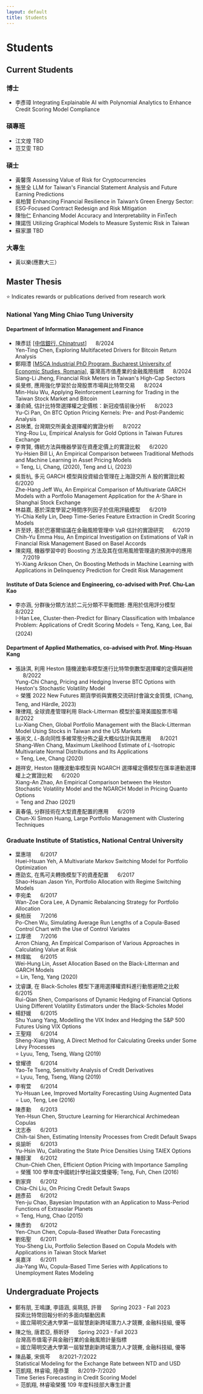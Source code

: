 ```yaml
---
layout: default
title: Students
---
```



# Students 

## Current Students

### 博士

- 李彥璋 Integrating Explainable AI with Polynomial Analytics to Enhance Credit Scoring Model Compliance

### 碩專班
- 江文煌 TBD
- 范艾雯 TBD

### 碩士

- 黃馨霈 Assessing Value of Risk for Cryptocurrencies
- 施昱全 LLM for Taiwan's Financial Statement Analysis and Future Earning Predictions
- 吳柏賢 Enhancing Financial Resilience in Taiwan’s Green Energy Sector: ESG-Focused Contract Redesign and Risk Mitigation
- 陳怡仁 Enhancing Model Accuracy and Interpretability in FinTech
- 陳諾恆 Utilizing Graphical Models to Measure Systemic Risk in Taiwan
- 蘇家灝 TBD

### 大專生 
- 黃以樂(應數大三）

## Master Thesis

⭐ Indicates rewards or publications derived from research work

### National Yang Ming Chiao Tung University
#### Department of Information Management and Finance
- 陳彥廷 [[中信銀行, Chinatrust](https://www.ctbcbank.com/twrbo/zh_tw/index.html)] &nbsp;&nbsp;&nbsp;&nbsp; 8/2024  
  Yen-Ting Chen, Exploring Multifaceted Drivers for Bitcoin Return Analysis  
- 鄭翔澧 [[MSCA Industrial PhD Program, Bucharest University of Economic Studies, Romania](https://ida.ase.ro)], 臺灣高市值產業的金融風險指標 &nbsp;&nbsp;&nbsp;&nbsp; 8/2024  
  Siang-Li Jheng, Financial Risk Meters in Taiwan's High-Cap Sectors  
- 吳旻修, 應用強化學習於台灣股票市場與比特幣交易 &nbsp;&nbsp;&nbsp;&nbsp; 8/2024  
  Min-Hsiu Wu, Applying Reinforcement Learning for Trading in the Taiwan Stock Market and Bitcoin  
- 潘俞綺, 估計比特幣選擇權之定價核：新冠疫情前後分析 &nbsp;&nbsp;&nbsp;&nbsp; 8/2023  
  Yu-Ci Pan, On BTC Option Pricing Kernels: Pre- and Post-Pandemic Analysis  
- 呂映葇, 台灣期交所黃金選擇權的實證分析 &nbsp;&nbsp;&nbsp;&nbsp; 8/2022  
  Ying-Rou Lu, Empirical Analysis for Gold Options in Taiwan Futures Exchange
- 李育賢, 傳統方法與機器學習在資產定價上的實證比較 &nbsp;&nbsp;&nbsp;&nbsp; 6/2020  
  Yu-Hsien Bill Li, An Empirical Comparison between Traditional Methods and Machine Learning in Asset Pricing Models  
  ⭐  Teng, Li, Chang, (2020), Teng and Li, (2023)  
- 吳哲杭, 多元 GARCH 模型與投資組合管理在上海證交所 A 股的實證比較 &nbsp;&nbsp;&nbsp;&nbsp; 6/2020  
  Zhe-Hang Jeff Wu, An Empirical Comparison of Multivariate GARCH Models with a Portfolio Management Application for the A-Share in Shanghai Stock Exchange  
- 林益嘉, 基於深度學習之時間序列因子於信用評級模型 &nbsp;&nbsp;&nbsp;&nbsp; 6/2019  
  Yi-Chia Kelly Lin, Deep Time-Series Feature Extraction in Credit Scoring Models  
- 許至妤, 基於巴塞爾協議在金融風險管理中 VaR 估計的實證研究 &nbsp;&nbsp;&nbsp;&nbsp; 6/2019  
  Chih-Yu Emma Hsu, An Empirical Investigation on Estimations of VaR in Financial Risk Management Based on Basel Accords  
- 陳奕翔, 機器學習中的 Boosting 方法及其在信用風險管理違約預測中的應用 &nbsp;&nbsp;&nbsp;&nbsp; 7/2019  
  Yi-Xiang Arikson Chen, On Boosting Methods in Machine Learning with Applications in Delinquency Prediction for Credit Risk Management  


#### Institute of Data Science and Engineering, co-advised with Prof. Chu-Lan Kao
- 李亦涵, 分群後分類方法於二元分類不平衡問題: 應用於信用評分模型 &nbsp;&nbsp;&nbsp;&nbsp; 8/2022  
  I-Han Lee, Cluster-then-Predict for Binary Classification with Imbalance Problem: Applications of Credit Scoring Models
  ⭐ Teng, Kang, Lee, Bai (2024)

#### Department of Applied Mathematics, co-advised with Prof. Ming-Hsuan Kang
- 張詠淇, 利用 Heston 隨機波動率模型進行比特幣倒數型選擇權的定價與避險 &nbsp;&nbsp;&nbsp;&nbsp; 8/2022  
  Yung-Chi Chang, Pricing and Hedging Inverse BTC Options with Heston's Stochastic Volatility Model  
  ⭐ 榮獲 2022 New Futures 期貨學術與實務交流研討會論文金質獎, (Chang, Teng, and Härdle, 2023)
- 陳律翔, 全球資產管理利用 Black-Litterman 模型於臺灣美國股票市場 &nbsp;&nbsp;&nbsp;&nbsp; 8/2022  
  Lu-Xiang Chen, Global Portfolio Management with the Black-Litterman Model Using Stocks in Taiwan and the US Markets  
- 張尚文, $L$-各向同性多維常態分佈之最大概似估計與其應用 &nbsp;&nbsp;&nbsp;&nbsp; 8/2021  
  Shang-Wen Chang, Maximum Likelihood Estimate of $L$-Isotropic Multivariate Normal Distributions and Its Applications  
  ⭐ Teng, Lee, Chang (2020)
- 趙祥安, Heston 隨機波動率模型與 NGARCH 選擇權定價模型在匯率連動選擇權上之實證比較 &nbsp;&nbsp;&nbsp;&nbsp; 6/2020  
  Xiang-An Zhao, An Empirical Comparison between the Heston Stochastic Volatility Model and the NGARCH Model in Pricing Quanto Options  
  ⭐ Teng and Zhao (2021)
- 黃春僖, 分群技術在大型資產配置的應用 &nbsp;&nbsp;&nbsp;&nbsp; 6/2019  
  Chun-Xi Simon Huang, Large Portfolio Management with Clustering Techniques  
  
### Graduate Institute of Statistics, National Central University
- 葉惠瑄 &nbsp;&nbsp;&nbsp;&nbsp; 6/2017  
  Huei-Hsuan Yeh, A Multivariate Markov Switching Model for Portfolio Optimization
- 應劭玄, 在馬可夫轉換模型下的資產配置 &nbsp;&nbsp;&nbsp;&nbsp; 6/2017  
  Shao-Hsuan Jason Yin, Portfolio Allocation with Regime Switching Models
- 李宛柔 &nbsp;&nbsp;&nbsp;&nbsp; 6/2017  
  Wan-Zoe Cora Lee, A Dynamic Rebalancing Strategy for Portfolio Allocation
- 吳柏辰 &nbsp;&nbsp;&nbsp;&nbsp; 7/2016  
  Po-Chen Wu, Simulating Average Run Lengths of a Copula-Based Control Chart with the Use of Control Variates
- 江厚德 &nbsp;&nbsp;&nbsp;&nbsp; 7/2016  
  Arron Chiang, An Empirical Comparison of Various Approaches in Calculating Value at Risk
- 林煒紘 &nbsp;&nbsp;&nbsp;&nbsp; 6/2015  
  Wei-Hung Lin, Asset Allocation Based on the Black-Litterman and GARCH Models  
  ⭐ Lin, Teng, Yang (2020)
- 沈睿謙, 在 Black-Scholes 模型下運用選擇權資料進行動態避險之比較 &nbsp;&nbsp;&nbsp;&nbsp; 6/2015  
  Rui-Qian Shen, Comparisons of Dynamic Hedging of Financial Options Using Different Volatility Estimators under the Black-Scholes Model
- 楊舒媛 &nbsp;&nbsp;&nbsp;&nbsp; 6/2015  
  Shu Yuang Yang, Modelling the VIX Index and Hedging the S&P 500 Futures Using VIX Options
- 王聖翔 &nbsp;&nbsp;&nbsp;&nbsp; 6/2014  
  Sheng-Xiang Wang, A Direct Method for Calculating Greeks under Some Lévy Processes  
  ⭐ Lyuu, Teng, Tseng, Wang (2019)
- 曾耀德 &nbsp;&nbsp;&nbsp;&nbsp; 6/2014  
  Yao-Te Tseng, Sensitivity Analysis of Credit Derivatives  
  ⭐  Lyuu, Teng, Tseng, Wang (2019)
- 李宥萱 &nbsp;&nbsp;&nbsp;&nbsp; 6/2014  
  Yu-Hsuan Lee, Improved Mortality Forecasting Using Augmented Data  
  ⭐  Luo, Teng, Lee (2016)
- 陳彥勳 &nbsp;&nbsp;&nbsp;&nbsp; 6/2013  
  Yen-Hsun Chen, Structure Learning for Hierarchical Archimedean Copulas
- 沈志泰 &nbsp;&nbsp;&nbsp;&nbsp; 6/2013  
  Chih-tai Shen, Estimating Intensity Processes from Credit Default Swaps
- 吳諭昕 &nbsp;&nbsp;&nbsp;&nbsp; 6/2013  
  Yu-Hsin Wu, Calibrating the State Price Densities Using TAIEX Options
- 陳醇潔 &nbsp;&nbsp;&nbsp;&nbsp; 6/2012  
  Chun-Chieh Chen, Efficient Option Pricing with Importance Sampling  
  ⭐ 榮獲 100 學年度中國統計學社論文獎優等; Teng, Fuh, Chen (2016)
- 劉家齊 &nbsp;&nbsp;&nbsp;&nbsp; 6/2012  
  Chia-Chi Liu, On Pricing Credit Default Swaps
- 趙彥茹 &nbsp;&nbsp;&nbsp;&nbsp; 6/2012  
  Yen-ju Chao, Bayesian Imputation with an Application to Mass-Period Functions of Extrasolar Planets  
  ⭐ Teng, Hung, Chao (2015)
- 陳彥鈞 &nbsp;&nbsp;&nbsp;&nbsp; 6/2012  
  Yen-Chun Chen, Copula-Based Weather Data Forecasting
- 劉佑聖 &nbsp;&nbsp;&nbsp;&nbsp; 6/2011  
  You-Sheng Liu, Portfolio Selection Based on Copula Models with Applications in Taiwan Stock Market
- 吳嘉洋 &nbsp;&nbsp;&nbsp;&nbsp; 6/2011  
  Jia-Yang Wu, Copula-Based Time Series with Applications to Unemployment Rates Modeling

## Undergraduate Projects

- 鄭有朋, 王鳴謙, 李語涵, 吳珮慈, 許晉 &nbsp;&nbsp;&nbsp;&nbsp; Spring 2023 - Fall 2023  
  探索比特幣回報分析的多面向驅動因素  
  ⭐ 國立陽明交通大學第一屆智慧創新跨域潛力人才競賽, 金融科技組, 優等
- 陳之怡, 唐君亞, 蔡昕妤 &nbsp;&nbsp;&nbsp;&nbsp; Spring 2023 - Fall 2023  
  台灣高市值電子與金融行業的金融風險計量指標  
  ⭐ 國立陽明交通大學第一屆智慧創新跨域潛力人才競賽, 金融科技組, 優等
- 陳品蓁, 宋佩芩 &nbsp;&nbsp;&nbsp;&nbsp; 8/2021-7/2022  
  Statistical Modeling for the Exchange Rate between NTD and USD
- 范凱翔, 林睿瑜, 陸恭葦 &nbsp;&nbsp;&nbsp;&nbsp; 8/2019-7/2020  
  Time Series Forecasting in Credit Scoring Model  
  ⭐ 范凱翔, 林睿瑜榮獲 109 年度科技部大專生計畫
